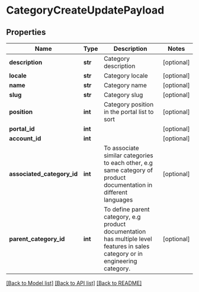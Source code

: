 # CategoryCreateUpdatePayload

## Properties
Name | Type | Description | Notes
------------ | ------------- | ------------- | -------------
**description** | **str** | Category description | [optional] 
**locale** | **str** | Category locale | [optional] 
**name** | **str** | Category name | [optional] 
**slug** | **str** | Category slug | [optional] 
**position** | **int** | Category position in the portal list to sort | [optional] 
**portal_id** | **int** |  | [optional] 
**account_id** | **int** |  | [optional] 
**associated_category_id** | **int** | To associate similar categories to each other, e.g same category of product documentation in different languages | [optional] 
**parent_category_id** | **int** | To define parent category, e.g product documentation has multiple level features in sales category or in engineering category. | [optional] 

[[Back to Model list]](../README.md#documentation-for-models) [[Back to API list]](../README.md#documentation-for-api-endpoints) [[Back to README]](../README.md)

